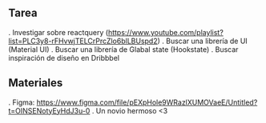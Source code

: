 ## Tarea
. Investigar sobre reactquery (https://www.youtube.com/playlist?list=PLC3y8-rFHvwjTELCrPrcZlo6blLBUspd2)
. Buscar una librería de UI (Material UI)
. Buscar una librería de Glabal state (Hookstate)
. Buscar inspiración de diseño en Dribbbel

## Materiales
. Figma: https://www.figma.com/file/pEXpHole9WRazlXUMOVaeE/Untitled?t=OINSENotyEyHdJ3u-0
. Un novio hermoso <3